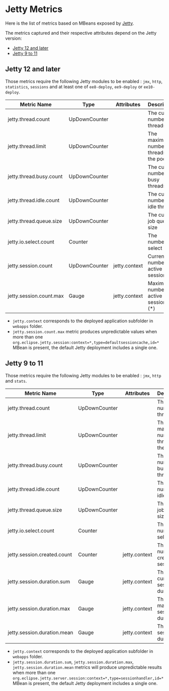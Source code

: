# Jetty Metrics

Here is the list of metrics based on MBeans exposed by [Jetty](https://jetty.org/).

The metrics captured and their respective attributes depend on the Jetty version:
- [Jetty 12 and later](#jetty-12-and-later)
- [Jetty 9 to 11](#jetty-9-to-11)

## Jetty 12 and later

Those metrics require the following Jetty modules to be enabled : `jmx`, `http`, `statistics`, `sessions` and at least one of `ee8-deploy`, `ee9-deploy` or `ee10-deploy`.

| Metric Name             | Type          | Attributes    | Description                               |
|-------------------------|---------------|---------------|-------------------------------------------|
| jetty.thread.count      | UpDownCounter |               | The current number of threads             |
| jetty.thread.limit      | UpDownCounter |               | The maximum number of threads in the pool |
| jetty.thread.busy.count | UpDownCounter |               | The current number of busy threads        |
| jetty.thread.idle.count | UpDownCounter |               | The current number of idle threads        |
| jetty.thread.queue.size | UpDownCounter |               | The current job queue size                |
| jetty.io.select.count   | Counter       |               | The number of select calls                |
| jetty.session.count     | UpDownCounter | jetty.context | Current number of active sessions         |
| jetty.session.count.max | Gauge         | jetty.context | Maximum number of active sessions (*)     |

- `jetty.context` corresponds to the deployed application subfolder in `webapps` folder.
- `jetty.session.count.max` metric produces unpredictable values when more than one `org.eclipse.jetty.session:context=*,type=defaultsessioncache,id=*` MBean is present, the default Jetty deployment includes a single one.

## Jetty 9 to 11

Those metrics require the following Jetty modules to be enabled : `jmx`, `http` and `stats`.

| Metric Name                 | Type          | Attributes    | Description                               |
|-----------------------------|---------------|---------------|-------------------------------------------|
| jetty.thread.count          | UpDownCounter |               | The current number of threads             |
| jetty.thread.limit          | UpDownCounter |               | The maximum number of threads in the pool |
| jetty.thread.busy.count     | UpDownCounter |               | The current number of busy threads        |
| jetty.thread.idle.count     | UpDownCounter |               | The current number of idle threads        |
| jetty.thread.queue.size     | UpDownCounter |               | The current job queue size                |
| jetty.io.select.count       | Counter       |               | The number of select calls                |
| jetty.session.created.count | Counter       | jetty.context | The total number of created sessions      |
| jetty.session.duration.sum  | Gauge         | jetty.context | The cumulated session duration            |
| jetty.session.duration.max  | Gauge         | jetty.context | The maximum session duration              |
| jetty.session.duration.mean | Gauge         | jetty.context | The mean session duration                 |

- `jetty.context` corresponds to the deployed application subfolder in `webapps` folder.
- `jetty.session.duration.sum`, `jetty.session.duration.max`, `jetty.session.duration.mean` metrics will produce unpredictable results when more than one `org.eclipse.jetty.server.session:context=*,type=sessionhandler,id=*` MBean is present, the default Jetty deployment includes a single one.
